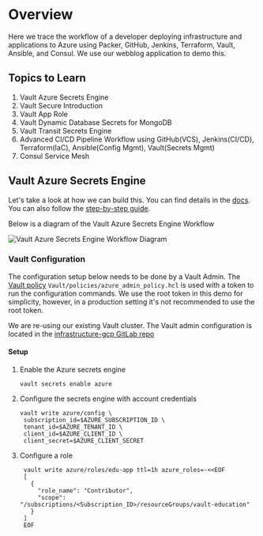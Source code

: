 # Overview

Here we trace the workflow of a developer deploying infrastructure and applications to Azure using Packer, GitHub, Jenkins, Terraform, Vault, Ansible, and Consul. We use our webblog application to demo this.

## Topics to Learn
1. Vault Azure Secrets Engine
2. Vault Secure Introduction
3. Vault App Role
4. Vault Dynamic Database Secrets for MongoDB
5. Vault Transit Secrets Engine
6. Advanced CI/CD Pipeline Workflow using GitHub(VCS), Jenkins(CI/CD), Terraform(IaC), Ansible(Config Mgmt), Vault(Secrets Mgmt)
7. Consul Service Mesh

## Vault Azure Secrets Engine
Let's take a look at how we can build this. You can find details in the [docs](https://www.vaultproject.io/docs/secrets/azure). You can also follow the [step-by-step guide](https://learn.hashicorp.com/tutorials/vault/azure-secrets).

Below is a diagram of the Vault Azure Secrets Engine Workflow

![Vault Azure Secrets Engine Workflow Diagram](https://learn.hashicorp.com/img/vault-azure-secrets-0.png)

### Vault Configuration

The configuration setup below needs to be done by a Vault Admin. The [Vault policy](https://learn.hashicorp.com/tutorials/vault/azure-secrets#policy-requirements) `Vault/policies/azure_admin_policy.hcl` is used with a token to run the configuration commands. We use the root token in this demo for simplicity, however, in a production setting it's not recommended to use the root token.

We are re-using our existing Vault cluster. The Vault admin configuration is located in the [infrastructure-gcp GitLab repo](https://gitlab.com/public-projects3/infrastructure-gcp/-/tree/master/terraform-vault-configuration)

#### Setup

1. Enable the Azure secrets engine
   ```shell
   vault secrets enable azure
   ```

2. Configure the secrets engine with account credentials
   ```shell
   vault write azure/config \
    subscription_id=$AZURE_SUBSCRIPTION_ID \
    tenant_id=$AZURE_TENANT_ID \
    client_id=$AZURE_CLIENT_ID \
    client_secret=$AZURE_CLIENT_SECRET
   ```

3. Configure a role
   ```shell
    vault write azure/roles/edu-app ttl=1h azure_roles=-<<EOF
    [
      {
        "role_name": "Contributor",
        "scope": "/subscriptions/<Subscription_ID>/resourceGroups/vault-education"
      }
    ]
    EOF
   ```